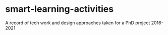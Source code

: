 # smart-learning-activities
A record of tech work and design approaches taken for a PhD project 2016-2021
